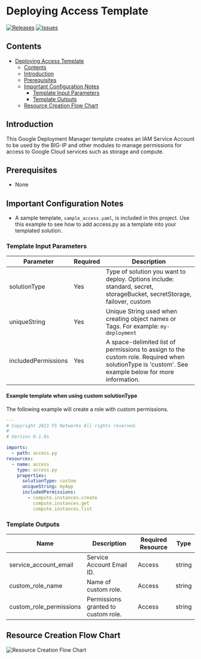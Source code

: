 # Deploying Access Template

[![Releases](https://img.shields.io/github/release/F5Networks/f5-google-gdm-templates-v2.svg)](https://github.com/F5Networks/f5-google-gdm-templates-v2/releases)
[![Issues](https://img.shields.io/github/issues/F5Networks/f5-google-gdm-templates-v2.svg)](https://github.com/F5Networks/f5-google-gdm-templates-v2/issues)

## Contents

- [Deploying Access Template](#deploying-access-template)
  - [Contents](#contents)
  - [Introduction](#introduction)
  - [Prerequisites](#prerequisites)
  - [Important Configuration Notes](#important-configuration-notes)
    - [Template Input Parameters](#template-input-parameters)
    - [Template Outputs](#template-outputs)
  - [Resource Creation Flow Chart](#resource-creation-flow-chart)

## Introduction

This Google Deployment Manager template creates an IAM Service Account to be used by the BIG-IP and other modules to manage permissions for access to Google Cloud services such as storage and compute.

## Prerequisites

 - None

## Important Configuration Notes

 - A sample template, `sample_access.yaml`, is included in this project. Use this example to see how to add access.py as a template into your templated solution.

### Template Input Parameters

| Parameter | Required | Description |
| --- | --- | --- |
| solutionType | Yes | Type of solution you want to deploy. Options include: standard, secret, storageBucket, secretStorage, failover, custom |
| uniqueString | Yes | Unique String used when creating object names or Tags. For example: `my-deployment` |
| includedPermissions | Yes | A space-delimited list of permissions to assign to the custom role. Required when solutionType is 'custom'. See example below for more information. |

#### Example template when using custom solutionType
The following example will create a role with custom permissions.

```yaml
---
# Copyright 2021 F5 Networks All rights reserved.
#
# Version 0.1.0s

imports:
  - path: access.py
resources:
  - name: access
    type: access.py
    properties:
      solutionType: custom
      uniqueString: myApp
      includedPermissions:
        - compute.instances.create
          compute.instances.get
          compute.instances.list
```

### Template Outputs

| Name | Description | Required Resource | Type |
| --- | --- | --- | --- |
| service_account_email | Service Account Email ID. | Access | string |
| custom_role_name | Name of custom role. | Access | string |
| custom_role_permissions | Permissions granted to custom role. | Access | string |

## Resource Creation Flow Chart

![Resource Creation Flow Chart](https://github.com/F5Networks/f5-google-gdm-templates-v2/blob/main/examples/images/google-access-module.png)